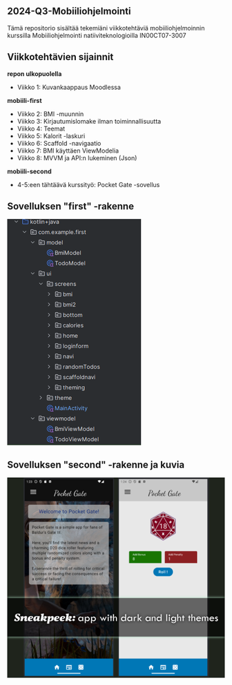 
## 2024-Q3-Mobiiliohjelmointi

Tämä repositorio sisältää tekemiäni viikkotehtäviä mobiiliohjelmoinnin kurssilla Mobiiliohjelmointi natiiviteknologioilla IN00CT07-3007

## Viikkotehtävien sijainnit

**repon ulkopuolella**
- Viikko 1: Kuvankaappaus Moodlessa

**mobiili-first**
- Viikko 2: BMI -muunnin
- Viikko 3: Kirjautumislomake ilman toiminnallisuutta
- Viikko 4: Teemat
- Viikko 5: Kalorit -laskuri
- Viikko 6: Scaffold -navigaatio
- Viikko 7: BMI käyttäen ViewModelia
- Viikko 8: MVVM ja API:n lukeminen (Json)

**mobiili-second**
- 4-5:een tähtäävä kurssityö: Pocket Gate -sovellus

## Sovelluksen "first" -rakenne

![alt text](image-1.png)

## Sovelluksen "second" -rakenne ja kuvia

![SneakPeek: App with dark and light themes](image.png)